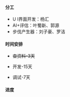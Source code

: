 #### 分工

+ U I界面开发：杨汇
+ AI+评估：叶蜀新、郭源
+ 步伐产生器：刘子豪、罗洁

#### 时间安排

- ~~查资料-3天~~

- 开发-15天

- 调试-7天

#### 进度

